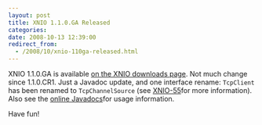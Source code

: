 ```yaml
---
layout: post
title: XNIO 1.1.0.GA Released
categories: 
date: 2008-10-13 12:39:00
redirect_from:
  - /2008/10/xnio-110ga-released.html
---
```

 XNIO 1.1.0.GA is available <a href="https://www.jboss.org/xnio/downloads/">on the XNIO downloads page</a>. Not much change since 1.1.0.CR1. Just a Javadoc update, and one interface rename: `TcpClient` has been renamed to `TcpChannelSource` (see <a href="https://jira.jboss.org/jira/browse/XNIO-55">XNIO-55</a>for more information). Also see the <a href="http://docs.jboss.org/xnio/1.1.0.GA/api/index.html">online Javadocs</a>for usage information.

Have fun!